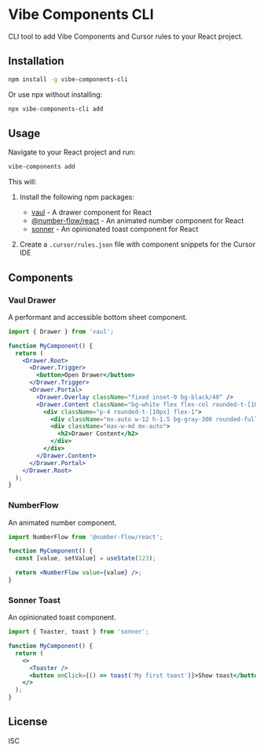 # Vibe Components CLI

CLI tool to add Vibe Components and Cursor rules to your React project.

## Installation

```bash
npm install -g vibe-components-cli
```

Or use npx without installing:

```bash
npx vibe-components-cli add
```

## Usage

Navigate to your React project and run:

```bash
vibe-components add
```

This will:

1. Install the following npm packages:
   - [vaul](https://vaul.emilkowal.ski/) - A drawer component for React
   - [@number-flow/react](https://number-flow.barvian.me/) - An animated number component for React
   - [sonner](https://sonner.emilkowal.ski/) - An opinionated toast component for React

2. Create a `.cursor/rules.json` file with component snippets for the Cursor IDE

## Components

### Vaul Drawer

A performant and accessible bottom sheet component.

```jsx
import { Drawer } from 'vaul';

function MyComponent() {
  return (
    <Drawer.Root>
      <Drawer.Trigger>
        <button>Open Drawer</button>
      </Drawer.Trigger>
      <Drawer.Portal>
        <Drawer.Overlay className="fixed inset-0 bg-black/40" />
        <Drawer.Content className="bg-white flex flex-col rounded-t-[10px] h-full mt-24 max-h-[85vh] fixed bottom-0 left-0 right-0">
          <div className="p-4 rounded-t-[10px] flex-1">
            <div className="mx-auto w-12 h-1.5 bg-gray-300 rounded-full mb-4" />
            <div className="max-w-md mx-auto">
              <h2>Drawer Content</h2>
            </div>
          </div>
        </Drawer.Content>
      </Drawer.Portal>
    </Drawer.Root>
  );
}
```

### NumberFlow

An animated number component.

```jsx
import NumberFlow from '@number-flow/react';

function MyComponent() {
  const [value, setValue] = useState(123);

  return <NumberFlow value={value} />;
}
```

### Sonner Toast

An opinionated toast component.

```jsx
import { Toaster, toast } from 'sonner';

function MyComponent() {
  return (
    <>
      <Toaster />
      <button onClick={() => toast('My first toast')}>Show toast</button>
    </>
  );
}
```

## License

ISC 